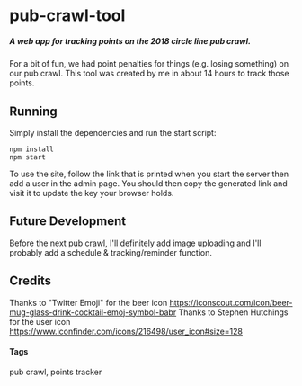 # pub-crawl-tool
##### A web app for tracking points on the 2018 circle line pub crawl.

For a bit of fun, we had point penalties for things (e.g. losing something) on
our pub crawl. This tool was created by me in about 14 hours to track those points.

## Running

Simply install the dependencies and run the start script:
```
npm install
npm start
```

To use the site, follow the link that is printed when you start the server then
add a user in the admin page. You should then copy the generated link and
visit it to update the key your browser holds.

## Future Development
Before the next pub crawl, I'll definitely add image uploading and I'll
probably add a schedule & tracking/reminder function.

## Credits

Thanks to "Twitter Emoji" for the beer icon https://iconscout.com/icon/beer-mug-glass-drink-cocktail-emoj-symbol-babr
Thanks to Stephen Hutchings for the user icon https://www.iconfinder.com/icons/216498/user_icon#size=128

#### Tags

pub crawl, points tracker
